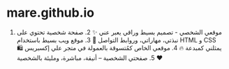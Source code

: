 # mare.github.io
1. موقعي الشخصي - تصميم بسيط وراقي يعبر عني ✨   2. صفحة شخصية تحتوي على نبذتي، مهاراتي، وروابط التواصل 💼   3. موقع ويب بسيط باستخدام HTML و CSS يمثلني كمبدعة 🔥   4. موقعي الخاص كمُتسوقة بالعمولة في متجر علي إكسبريس 🛍️   5. صفحتي الشخصية – أنيقة، مباشرة، ومليئة بالشخصية ❤️
